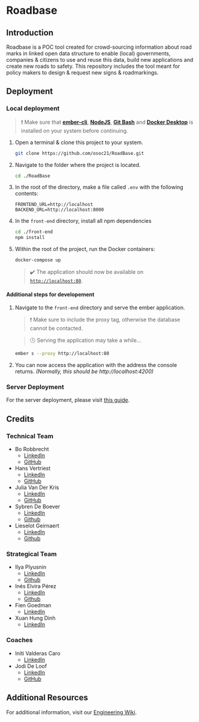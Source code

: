 # Roadbase

## Introduction
Roadbase is a POC tool created for crowd-sourcing information about road marks in linked open data structure to enable (local) governments, companies & citizens to use and reuse this data, build new applications and create new roads to safety. This repository includes the tool meant for policy makers to design & request new signs & roadmarkings.

## Deployment
### Local deployment
> ❗ Make sure that **[ember-cli](https://cli.emberjs.com/release/)**, **[NodeJS](https://nodejs.org/en/)**, **[Git Bash](https://git-scm.com/downloads)** and **[Docker Desktop](https://www.docker.com/products/docker-desktop)** is installed on your system before continuing.

1. Open a terminal & clone this project to your system.
    ```bash
    git clone https://github.com/osoc21/RoadBase.git
    ```
    
2. Navigate to the folder where the project is located.
    ```bash
    cd ./RoadBase
    ```
3. In the root of the directory, make a file called `.env` with the following contents:
    ```dotenv
    FRONTEND_URL=http://localhost
    BACKEND_URL=http://localhost:8000
    ```
5. In the `front-end` directory, install all npm dependencies
    ```bash
    cd ./front-end
    npm install
    ```
4. Within the root of the project, run the Docker containers:
    ```bash
    docker-compose up
    ```
    > ✔️ The application should now be available on [`http://localhost:80`](http://localhost:80).
    
#### Additional steps for developement
1. Navigate to the `front-end` directory and serve the ember application.
    > ❗ Make sure to include the proxy tag, otherwise the database cannot be contacted.
    
    >  🕓 Serving the application may take a while...
    ```bash
    ember s --proxy http://localhost:80
    ```
2. You can now access the application with the address the console returns. *(Normally, this should be http://localhost:4200)*

### Server Deployment
For the server deployment, please visit [this guide](https://github.com/osoc21/RoadBase/blob/master/misc/deployment/README.md).

## Credits
### Technical Team

- Bo Robbrecht
    - [LinkedIn](https://www.linkedin.com/in/borobbrecht/)
    - [GitHub](https://github.com/BT-Creator)
- Hans Vertriest
    - [LinkedIn](https://www.linkedin.com/in/hans-vertriest-a57763174/)
    - [GitHub](https://github.com/hansvertriest)
- Julia Van Der Kris
    - [LinkedIn](https://www.linkedin.com/in/sam-van-der-kris-041226168/)
    - [GitHub](https://github.com/samvdkris/)
- Sybren De Boever
    - [LinkedIn](https://www.linkedin.com/in/sybren-de-boever-27281b114/)
    - [Github](https://www.linkedin.com/in/sybren-de-boever-27281b114/)
- Lieselot Geirnaert
    - [LinkedIn](https://www.linkedin.com/in/lieselotgeirnaert/)
    - [Github](https://github.com/lieselotgeirnaert)
### Strategical Team
- Ilya Plyusnin
    - [LinkedIn](https://www.linkedin.com/in/ilya-plyusnin-6bba6911a/)
    - [Github](https://github.com/HungryHypnoHippo)
- Inés Elvira Pérez
    - [LinkedIn](https://www.linkedin.com/in/in%C3%A9s-elvira-797326135/)
    - [Github](https://github.com/seniep)
- Fien Goedman
    - [LinkedIn](https://www.linkedin.com/in/fien-goeman-9632a61b5/)
- Xuan Hung Dinh
    - [LinkedIn](https://www.linkedin.com/in/ameliodinh210/)
### Coaches
- Initi Valderas Caro
    - [LinkedIn](https://www.linkedin.com/in/inti-valderas-caro/)
- Jodi De Loof
    - [LinkedIn](https://www.linkedin.com/in/jodideloof/)
    - [GitHub](https://github.com/jodiDL)

## Additional Resources

For additional information, visit our [Engineering Wiki](https://roadbase.notion.site/Engineering-Wiki-f926251e176e4a8abecd464d30d8aea4).
